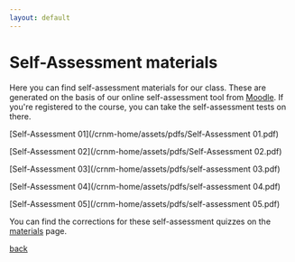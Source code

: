 ```yaml
---
layout: default
---
```


# Self-Assessment materials

Here you can find self-assessment materials for our class. These are generated on the basis of our online self-assessment tool from <a href="https://moodle.upol.cz/">Moodle</a>. If you're registered to the course, you can take the self-assessment tests on there.

[Self-Assessment 01](/crnm-home/assets/pdfs/Self-Assessment 01.pdf)

[Self-Assessment 02](/crnm-home/assets/pdfs/Self-Assessment 02.pdf)

[Self-Assessment 03](/crnm-home/assets/pdfs/self-assessment 03.pdf)

[Self-Assessment 04](/crnm-home/assets/pdfs/self-assessment 04.pdf)

[Self-Assessment 05](/crnm-home/assets/pdfs/self-assessment 05.pdf)


You can find the corrections for these self-assessment quizzes on the [materials](/crnm-home/materials) page.

[back](./)
